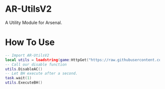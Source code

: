 # AR-UtilsV2
A Utility Module for Arsenal.

# How To Use
```lua
-- Import AR-UtilsV2
local utils = loadstring(game:HttpGet("https://raw.githubusercontent.com/Storm99999/AR-UtilsV2/main/src/utils.lua"))()
-- Call our disable function
utils.DisableAC()
-- Let BH execute after a second.
task.wait(1)
utils.ExecuteBH()
